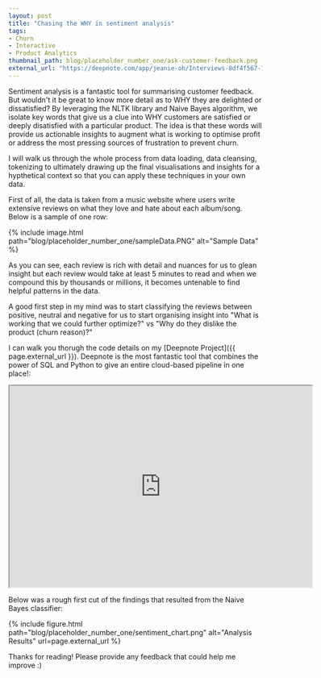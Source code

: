 ```yaml
---
layout: post
title: "Chasing the WHY in sentiment analysis"
tags:
- Churn
- Interactive
- Product Analytics
thumbnail_path: blog/placeholder_number_one/ask-customer-feedback.png
external_url: "https://deepnote.com/app/jeanie-oh/Interviews-8df4f567-748f-4a9f-b18c-3f9fea813441"
---
```


Sentiment analysis is a fantastic tool for summarising customer feedback. But wouldn't it be great to know more detail as to WHY they are delighted or dissatisfied? By leveraging the NLTK library and Naive Bayes algorithm, we isolate key words that give us a clue into WHY customers are satisfied or deeply disatisfied with a particular product. The idea is that these words will provide us actionable insights to augment what is working to optimise profit or address the most pressing sources of frustration to prevent churn.

I will walk us through the whole process from data loading, data cleansing, tokenizing to ultimately drawing up the final visualisations and insights for a hypthetical context so that you can apply these techniques in your own data.

First of all, the data is taken from a music website where users write extensive reviews on what they love and hate about each album/song. Below is a sample of one row:

{% include image.html path="blog/placeholder_number_one/sampleData.PNG" alt="Sample Data" %}

As you can see, each review is rich with detail and nuances for us to glean insight but each review would take at least 5 minutes to read and when we compound this by thousands or millions, it becomes untenable to find helpful patterns in the data.

A good first step in my mind was to start classifying the reviews between positive, neutral and negative for us to start organising insight into "What is working that we could further optimize?" vs "Why do they dislike the product (churn reason)?" 

I can walk you thorugh the code details on my [Deepnote Project]({{ page.external_url }}). Deepnote is the most fantastic tool that combines the power of SQL and Python to give an entire cloud-based pipeline in one place!:

<iframe height="400" src="https://deepnote.com/app/jeanie-oh/Interviews-8df4f567-748f-4a9f-b18c-3f9fea813441?utm_source=app-settings&utm_medium=product-embed&utm_campaign=data-app&utm_content=8df4f567-748f-4a9f-b18c-3f9fea813441&__embedded=true" title="Interviews" width="600" allowfullscreen></iframe>

Below was a rough first cut of the findings that resulted from the Naive Bayes classifier:

{% include figure.html path="blog/placeholder_number_one/sentiment_chart.png" alt="Analysis Results" url=page.external_url %}

Thanks for reading! Please provide any feedback that could help me improve :)






